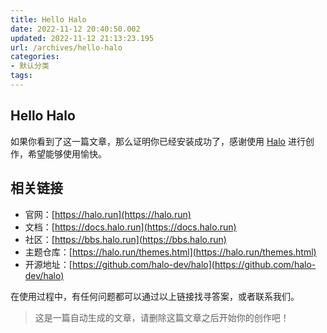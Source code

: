 ```yaml
---
title: Hello Halo
date: 2022-11-12 20:40:50.002
updated: 2022-11-12 21:13:23.195
url: /archives/hello-halo
categories: 
- 默认分类
tags: 
---
```


## Hello Halo

如果你看到了这一篇文章，那么证明你已经安装成功了，感谢使用 [Halo](https://halo.run) 进行创作，希望能够使用愉快。

## 相关链接

- 官网：[https://halo.run](https://halo.run)
- 文档：[https://docs.halo.run](https://docs.halo.run)
- 社区：[https://bbs.halo.run](https://bbs.halo.run)
- 主题仓库：[https://halo.run/themes.html](https://halo.run/themes.html)
- 开源地址：[https://github.com/halo-dev/halo](https://github.com/halo-dev/halo)

在使用过程中，有任何问题都可以通过以上链接找寻答案，或者联系我们。

> 这是一篇自动生成的文章，请删除这篇文章之后开始你的创作吧！

